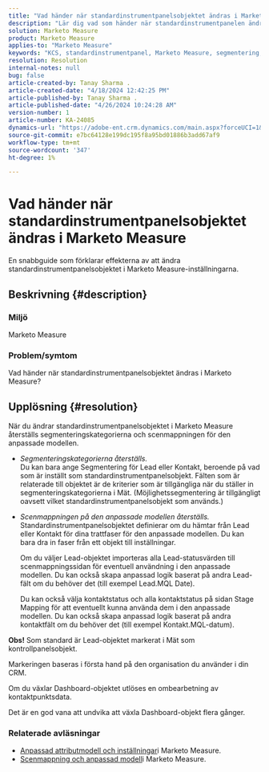 ```yaml
---
title: "Vad händer när standardinstrumentpanelsobjektet ändras i Marketo Measure"
description: "Lär dig vad som händer när standardinstrumentpanelen ändras i Marketo Measure."
solution: Marketo Measure
product: Marketo Measure
applies-to: "Marketo Measure"
keywords: "KCS, standardinstrumentpanel, Marketo Measure, segmentering, scenmappning"
resolution: Resolution
internal-notes: null
bug: false
article-created-by: Tanay Sharma .
article-created-date: "4/18/2024 12:42:25 PM"
article-published-by: Tanay Sharma .
article-published-date: "4/26/2024 10:24:28 AM"
version-number: 1
article-number: KA-24085
dynamics-url: "https://adobe-ent.crm.dynamics.com/main.aspx?forceUCI=1&pagetype=entityrecord&etn=knowledgearticle&id=2dc28018-81fd-ee11-a1fe-6045bd03c412"
source-git-commit: e7bc64128e199dc195f8a95bd01886b3add67af9
workflow-type: tm+mt
source-wordcount: '347'
ht-degree: 1%

---
```


# Vad händer när standardinstrumentpanelsobjektet ändras i Marketo Measure


En snabbguide som förklarar effekterna av att ändra standardinstrumentpanelsobjektet i Marketo Measure-inställningarna.

## Beskrivning {#description}


### Miljö

Marketo Measure

### Problem/symtom

Vad händer när standardinstrumentpanelsobjektet ändras i Marketo Measure?


## Upplösning {#resolution}


När du ändrar standardinstrumentpanelsobjektet i Marketo Measure återställs segmenteringskategorierna och scenmappningen för den anpassade modellen.

- *Segmenteringskategorierna återställs.*\
  Du kan bara ange Segmentering för Lead eller Kontakt, beroende på vad som är inställt som standardinstrumentpanelsobjekt. Fälten som är relaterade till objektet är de kriterier som är tillgängliga när du ställer in segmenteringskategorierna i Mät. (Möjlighetssegmentering är tillgängligt oavsett vilket standardinstrumentpanelsobjekt som används.)
- *Scenmappningen på den anpassade modellen återställs.*\
  Standardinstrumentpanelsobjektet definierar om du hämtar från Lead eller Kontakt för dina trattfaser för den anpassade modellen. Du kan bara dra in faser från ett objekt till inställningar.

  Om du väljer Lead-objektet importeras alla Lead-statusvärden till scenmappningssidan för eventuell användning i den anpassade modellen. Du kan också skapa anpassad logik baserat på andra Lead-fält om du behöver det (till exempel Lead.MQL Date).

  Du kan också välja kontaktstatus och alla kontaktstatus på sidan Stage Mapping för att eventuellt kunna använda dem i den anpassade modellen. Du kan också skapa anpassad logik baserat på andra kontaktfält om du behöver det (till exempel Kontakt.MQL-datum).


<b>Obs!</b>
Som standard är Lead-objektet markerat i Mät som kontrollpanelsobjekt.

Markeringen baseras i första hand på den organisation du använder i din CRM.

Om du växlar Dashboard-objektet utlöses en ombearbetning av kontaktpunktsdata.

Det är en god vana att undvika att växla Dashboard-objekt flera gånger.

### <b>Relaterade avläsningar</b>

- [Anpassad attributmodell och inställningar](https://experienceleague.adobe.com/en/docs/marketo-measure/using/advanced-marketo-measure-features/custom-attribution-models/custom-attribution-model-and-setup)i Marketo Measure.
- [Scenmappning och anpassad modell](https://experienceleague.adobe.com/en/docs/marketo-measure/using/advanced-marketo-measure-features/custom-attribution-models/custom-attribution-model-and-setup#the-difference-between-funnel-stages-and-custom-model-stages)i Marketo Measure.

